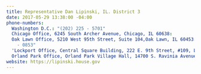 ```yaml
---
title: Representative Dan Lipinski, IL. District 3
date: 2017-05-29 13:38:00 -04:00
phone-numbers:
  Washington D.C.: "(202) 225 - 5701"
  Chicago Office, 6245 South Archer Avenue, Chicago, IL 60638: 
  Oak Lawn Office, 5210 West 95th Street, Suite 104,Oak Lawn, IL 60453: "(708) 424
    - 0853"
  'Lockport Office, Central Square Building, 222 E. 9th Street, #109, Lockport, IL 60441': "(815)-838-1990"
  Orland Park Office, Orland Park Village Hall, 14700 S. Ravinia Avenue, Orland Park, IL 60462: "(708)-403-4379"
website: https://lipinski.house.gov
---
```


